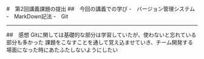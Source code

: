 #　第2回講義課題の提出
##　今回の講義での学び
-　バージョン管理システム
-　MarkDown記法
-　Git
***
##　感想
Gitに関しては基礎的な部分は学習していたが、使わないと忘れている部分も多かった
課題をこなすことを通して覚え込ませていき、チーム開発する場面になった時にあたふたしないようにしたい

